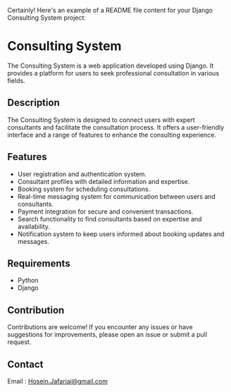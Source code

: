Certainly! Here's an example of a README file content for your Django Consulting System project:

# Consulting System

The Consulting System is a web application developed using Django. It provides a platform for users to seek professional consultation in various fields.

## Description

The Consulting System is designed to connect users with expert consultants and facilitate the consultation process. It offers a user-friendly interface and a range of features to enhance the consulting experience.

## Features

- User registration and authentication system.
- Consultant profiles with detailed information and expertise.
- Booking system for scheduling consultations.
- Real-time messaging system for communication between users and consultants.
- Payment integration for secure and convenient transactions.
- Search functionality to find consultants based on expertise and availability.
- Notification system to keep users informed about booking updates and messages.

## Requirements

- Python
- Django



## Contribution

Contributions are welcome! If you encounter any issues or have suggestions for improvements, please open an issue or submit a pull request.


## Contact

Email : Hosein.Jafariai@gmail.com
